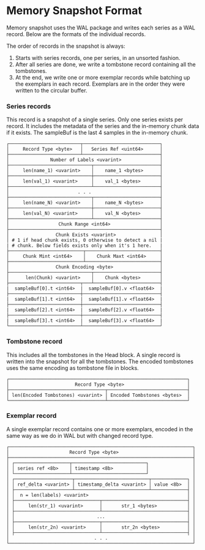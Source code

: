 # Memory Snapshot Format

Memory snapshot uses the WAL package and writes each series as a WAL record.
Below are the formats of the individual records.

The order of records in the snapshot is always:
1. Starts with series records, one per series, in an unsorted fashion.
2. After all series are done, we write a tombstone record containing all the tombstones.
3. At the end, we write one or more exemplar records while batching up the exemplars in each record. Exemplars are in the order they were written to the circular buffer.

### Series records

This record is a snapshot of a single series. Only one series exists per record.
It includes the metadata of the series and the in-memory chunk data if it exists.
The sampleBuf is the last 4 samples in the in-memory chunk.

```
┌──────────────────────────┬────────────────────────────┐
│     Record Type <byte>   │   Series Ref <uint64>      │
├──────────────────────────┴────────────────────────────┤
│               Number of Labels <uvarint>              │
├──────────────────────────────┬────────────────────────┤
│     len(name_1) <uvarint>    │    name_1 <bytes>      │
├──────────────────────────────┼────────────────────────┤
│     len(val_1) <uvarint>     │    val_1 <bytes>       │
├──────────────────────────────┴────────────────────────┤
│                         . . .                         │
├──────────────────────────────┬────────────────────────┤
│     len(name_N) <uvarint>    │    name_N <bytes>      │
├──────────────────────────────┼────────────────────────┤
│     len(val_N) <uvarint>     │    val_N <bytes>       │
├──────────────────────────────┴────────────────────────┤
│                  Chunk Range <int64>                  │
├───────────────────────────────────────────────────────┤
│                 Chunk Exists <uvarint>                │
│ # 1 if head chunk exists, 0 otherwise to detect a nil |
| # chunk. Below fields exists only when it's 1 here.   |
├───────────────────────────┬───────────────────────────┤
│     Chunk Mint <int64>    │    Chunk Maxt <int64>     │
├───────────────────────────┴───────────────────────────┤
│                 Chunk Encoding <byte>                 │
├──────────────────────────────┬────────────────────────┤
│      len(Chunk) <uvarint>    │    Chunk <bytes>       │
├──────────────────────────┬───┴────────────────────────┤
|  sampleBuf[0].t <int64>  |  sampleBuf[0].v <float64>  | 
├──────────────────────────┼────────────────────────────┤
|  sampleBuf[1].t <int64>  |  sampleBuf[1].v <float64>  | 
├──────────────────────────┼────────────────────────────┤
|  sampleBuf[2].t <int64>  |  sampleBuf[2].v <float64>  | 
├──────────────────────────┼────────────────────────────┤
|  sampleBuf[3].t <int64>  |  sampleBuf[3].v <float64>  | 
└──────────────────────────┴────────────────────────────┘
```

### Tombstone record

This includes all the tombstones in the Head block. A single record is written into
the snapshot for all the tombstones. The encoded tombstones uses the same encoding
as tombstone file in blocks.

```
┌─────────────────────────────────────────────────────────────────┐
│                        Record Type <byte>                       │
├───────────────────────────────────┬─────────────────────────────┤
│ len(Encoded Tombstones) <uvarint> │ Encoded Tombstones <bytes>  │
└───────────────────────────────────┴─────────────────────────────┘
```

### Exemplar record

A single exemplar record contains one or more exemplars, encoded in the same way as we do in WAL but with changed record type.

```
┌───────────────────────────────────────────────────────────────────┐
│                      Record Type <byte>                           │
├───────────────────────────────────────────────────────────────────┤
│ ┌────────────────────┬───────────────────────────┐                │
│ │ series ref <8b>    │ timestamp <8b>            │                │
│ └────────────────────┴───────────────────────────┘                │
│ ┌─────────────────────┬───────────────────────────┬─────────────┐ │
│ │ ref_delta <uvarint> │ timestamp_delta <uvarint> │ value <8b>  │ │
│ ├─────────────────────┴───────────────────────────┴─────────────┤ │
│ │  n = len(labels) <uvarint>                                    │ │
│ ├───────────────────────────────┬───────────────────────────────┤ │
│ │     len(str_1) <uvarint>      │       str_1 <bytes>           │ │
│ ├───────────────────────────────┴───────────────────────────────┤ │
│ │                              ...                              │ │
│ ├───────────────────────────────┬───────────────────────────────┤ │
│ │     len(str_2n) <uvarint>     │       str_2n <bytes>          │ │
│ ├───────────────────────────────┴───────────────────────────────┤ │
│                               . . .                               │
└───────────────────────────────────────────────────────────────────┘
```
